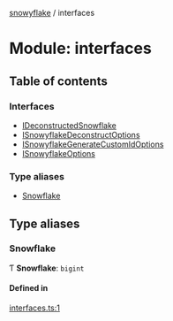 [snowyflake](../README.md) / interfaces

# Module: interfaces

## Table of contents

### Interfaces

- [IDeconstructedSnowflake](../interfaces/interfaces.ideconstructedsnowflake.md)
- [ISnowyflakeDeconstructOptions](../interfaces/interfaces.isnowyflakedeconstructoptions.md)
- [ISnowyflakeGenerateCustomIdOptions](../interfaces/interfaces.isnowyflakegeneratecustomidoptions.md)
- [ISnowyflakeOptions](../interfaces/interfaces.isnowyflakeoptions.md)

### Type aliases

- [Snowflake](interfaces.md#snowflake)

## Type aliases

### Snowflake

Ƭ **Snowflake**: `bigint`

#### Defined in

[interfaces.ts:1](https://github.com/negezor/snowyflake/blob/bcc5b1a/src/interfaces.ts#L1)
